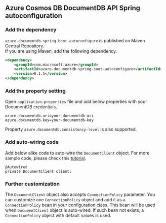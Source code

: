 ## Azure Cosmos DB DocumentDB API Spring autoconfiguration

### Add the dependency

`azure-documentdb-spring-boot-autoconfigure` is published on Maven Central Repository.  
If you are using Maven, add the following dependency.  

```xml
<dependency>
    <groupId>com.microsoft.azure</groupId>
    <artifactId>azure-documentdb-spring-boot-autoconfigure</artifactId>
    <version>0.1.5</version>
</dependency>
```

### Add the property setting

Open `application.properties` file and add below properties with your DocumentDB credentials.

```
azure.documentdb.uri=your-documentdb-uri
azure.documentdb.key=your-documentdb-key
```

Property `azure.documentdb.consistency-level` is also supported.

### Add auto-wiring code

Add below alike code to auto-wire the `DocumentClient` object. For more sample code, please check this [tutorial](https://docs.microsoft.com/en-us/azure/cosmos-db/documentdb-java-application).

```
@Autowired
private DocumentClient client;
```

### Further customization

The `DocumentClient` object also accepts `ConnectionPolicy` parameter. You can customize one `ConnectionPolicy` object and add it as a `ConnectionPolicy` bean in your configuration class. This bean will be used when `DocumentClient` object is auto-wired. If such bean not exists, a `ConnectionPolicy` object with default values is used.



